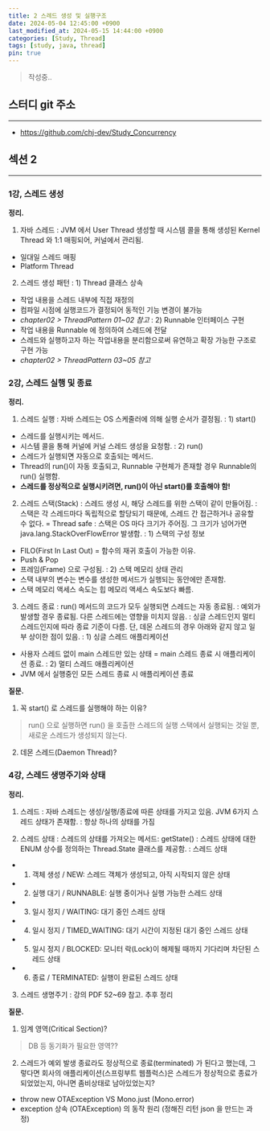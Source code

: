 ```yaml
---
title: 2 스레드 생성 및 실행구조
date: 2024-05-04 12:45:00 +0900
last_modified_at: 2024-05-15 14:44:00 +0900
categories: [Study, Thread]
tags: [study, java, thread]
pin: true
---
```


> 작성중..

## 스터디 git 주소
<hr/>

- <https://github.com/chj-dev/Study_Concurrency>


## 섹션 2
<hr/>

### 1강, 스레드 생성

**정리.**

1. 자바 스레드
: JVM 에서 User Thread 생성할 때 시스템 콜을 통해 생성된 Kernel Thread 와 1:1 매핑되어, 커널에서 관리됨.   
- 일대일 스레드 매핑   
- Platform Thread    

2. 스레드 생성 패턴
: 1) Thread 클래스 상속   
- 작업 내용을 스레드 내부에 직접 재정의  
- 컴파일 시점에 실행코드가 결정되어 동적인 기능 변경이 불가능   
- *chapter02 > ThreadPattern 01~02 참고*
: 2) Runnable 인터페이스 구현   
- 작업 내용을 Runnable 에 정의하여 스레드에 전달   
- 스레드와 실행하고자 하는 작업내용을 분리함으로써 유연하고 확장 가능한 구조로 구현 가능   
- *chapter02 > ThreadPattern 03~05 참고*


### 2강, 스레드 실행 및 종료

**정리.**

1. 스레드 실행
: 자바 스레드는 OS 스케줄러에 의해 실행 순서가 결정됨.
: 1) start()   
- 스레드를 실행시키는 메서드.   
- 시스템 콜을 통해 커널에 커널 스레드 생성을 요청함.
: 2) run()   
- 스레드가 실행되면 자동으로 호출되는 메서드.   
- Thread의 run()이 자동 호출되고, Runnable 구현체가 존재할 경우 Runnable의 run() 실행함.   
- **스레드를 정상적으로 실행시키려면, run()이 아닌 start()를 호출해야 함!**

2. 스레드 스택(Stack)
: 스레드 생성 시, 해당 스레드를 위한 스택이 같이 만들어짐.
: 스택은 각 스레드마다 독립적으로 할당되기 때문에, 스레드 간 접근하거나 공유할 수 없다. = Thread safe
: 스택은 OS 마다 크기가 주어짐. 그 크기가 넘어가면 java.lang.StackOverFlowError 발생함.
: 1) 스택의 구성 정보   
- FILO(First In Last Out) = 함수의 재귀 호출이 가능한 이유.   
- Push & Pop   
- 프레임(Frame) 으로 구성됨.
: 2) 스택 메모리 상태 관리   
- 스택 내부의 변수는 변수를 생성한 메서드가 실행되는 동안에만 존재함.   
- 스택 메모리 액세스 속도는 힙 메모리 액세스 속도보다 빠름.

3. 스레드 종료
: run() 메서드의 코드가 모두 실행되면 스레드는 자동 종료됨.
: 예외가 발생할 경우 종료됨. 다른 스레드에는 영향을 미치지 않음.
: 싱글 스레드인지 멀티 스레드인지에 따라 종료 기준이 다름. 단, 데몬 스레드의 경우 아래와 같지 않고 일부 상이한 점이 있음.
: 1) 싱글 스레드 애플리케이션   
- 사용자 스레드 없이 main 스레드만 있는 상태 = main 스레드 종료 시 애플리케이션 종료.
: 2) 멀티 스레드 애플리케이션   
- JVM 에서 실행중인 모든 스레드 종료 시 애플리케이션 종료

**질문.**
1. 꼭 start() 로 스레드를 실행해야 하는 이유?
> run() 으로 실행하면 run() 을 호출한 스레드의 실행 스택에서 실행되는 것일 뿐, 새로운 스레드가 생성되지 않는다.

2. 데몬 스레드(Daemon Thread)?


### 4강, 스레드 생명주기와 상태

**정리.**

1. 스레드
: 자바 스레드는 생성/실행/종료에 따른 상태를 가지고 있음. JVM 6가지 스레드 상태가 존재함.
: 항상 하나의 상태를 가짐

2. 스레드 상태
: 스레드의 상태를 가져오는 메서드: getState()
: 스레드 상태에 대한 ENUM 상수를 정의하는 Thread.State 클래스를 제공함.
: 스레드 상태   
- 1) 객체 생성 / NEW: 스레드 객체가 생성되고, 아직 시작되지 않은 상태   
- 2) 실행 대기 / RUNNABLE: 실행 중이거나 실행 가능한 스레드 상태   
- 3) 일시 정지 / WAITING: 대기 중인 스레드 상태   
- 4) 일시 정지 / TIMED_WAITING: 대기 시간이 지정된 대기 중인 스레드 상태   
- 5) 일시 정지 / BLOCKED: 모니터 락(Lock)이 해제될 때까지 기다리며 차단된 스레드 상태   
- 6) 종료 / TERMINATED: 실행이 완료된 스레드 상태

3. 스레드 생명주기
: 강의 PDF 52~69 참고. 추후 정리

**질문.**

1. 임계 영역(Critical Section)?
> DB 등 동기화가 필요한 영역??

2. 스레드가 예외 발생 종료라도 정상적으로 종료(terminated) 가 된다고 했는데,
   그렇다면 회사의 애플리케이션(스프링부트 웹플럭스)은 스레드가 정상적으로 종료가 되었었는지, 아니면 좀비상태로 남아있었는지?
- throw new OTAException VS Mono.just (Mono.error)
- exception 상속 (OTAException) 의 동작 원리 (정해진 리턴 json 을 만드는 과정)

